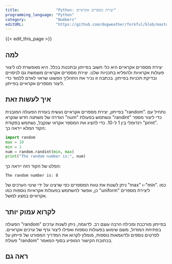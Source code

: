 ```yaml
---
title:                "Python: יצירת מספרים אקראיים"
programming_language: "Python"
category:             "Numbers"
editURL:              "https://github.com/dogweather/forkful/blob/master/content/he/python/generating-random-numbers.md"
---
```


{{< edit_this_page >}}

## למה

יצירת מספרים אקראיים היא כלי חשוב בפייתון ובתכנות בכלל. היא מאפשרת לנו ליצור פעולות אקראיות ולהפליא בתכניות שלנו. יצירת מספרים אקראיים משמשת גם לניסויים ובדיקת תכניות בפייתון. בכתבה זו נכיר את התהליך הפשוט שראוי לאדם ללמוד כדי ליצור מספרים אקראיים בפייתון.

## איך לעשות זאת

בפייתון, יצירת מספרים אקראיים נעשית בעזרת הפעולה המובנית "random". נתחיל עם הגדרה של משתנה חדש שנקרא "num" ונשתמש בפעולת "randint" כדי ליצור מספר רנדומלי בין 1 ל-10. כדי להציג את המספר אקראי שנקבל, נשתמש בפקודת "print". הקוד המלא ייראה כך:

```Python
import random
max = 10
min = 1
num = random.randint(min, max)
print("The random number is:", num)
```

הפלט של הקוד הזה ייראה כך:

`The random number is: 8`

ניתן לשנות את טווח המספרים כפי שרצינו על ידי שינוי הערכים של "max" ו-"min". כמו כן, אפשר להשתמש בפעולות אקראיות נוספות כמו "uniform" ליצירת מספרים אקראיים במצע למשל.

## לקרוא עמוק יותר

הפעולה "random" בפייתון מורכבת ומכילה הרבה עוצם רב. לדוגמה, ניתן לשנות ערכים בפתיחת המודול, משם שימוש בפעולות נוספות ואפילו ליצור גרף של ערכים אקראיים. לפרטים נוספים ולדוגמאות נוספות, מומלץ לקרוא את המדריך המפורט של פייתון על פעולת "random" בכתובת הקישור המופיע בסוף המאמר.

## ראה גם